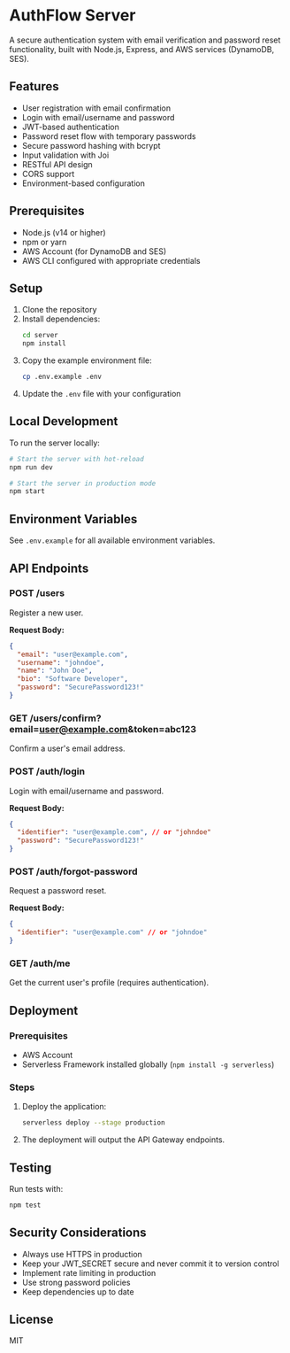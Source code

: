 # AuthFlow Server

A secure authentication system with email verification and password reset functionality, built with Node.js, Express, and AWS services (DynamoDB, SES).

## Features

- User registration with email confirmation
- Login with email/username and password
- JWT-based authentication
- Password reset flow with temporary passwords
- Secure password hashing with bcrypt
- Input validation with Joi
- RESTful API design
- CORS support
- Environment-based configuration

## Prerequisites

- Node.js (v14 or higher)
- npm or yarn
- AWS Account (for DynamoDB and SES)
- AWS CLI configured with appropriate credentials

## Setup

1. Clone the repository
2. Install dependencies:
   ```bash
   cd server
   npm install
   ```
3. Copy the example environment file:
   ```bash
   cp .env.example .env
   ```
4. Update the `.env` file with your configuration

## Local Development

To run the server locally:

```bash
# Start the server with hot-reload
npm run dev

# Start the server in production mode
npm start
```

## Environment Variables

See `.env.example` for all available environment variables.

## API Endpoints

### POST /users
Register a new user.

**Request Body:**
```json
{
  "email": "user@example.com",
  "username": "johndoe",
  "name": "John Doe",
  "bio": "Software Developer",
  "password": "SecurePassword123!"
}
```

### GET /users/confirm?email=user@example.com&token=abc123
Confirm a user's email address.

### POST /auth/login
Login with email/username and password.

**Request Body:**
```json
{
  "identifier": "user@example.com", // or "johndoe"
  "password": "SecurePassword123!"
}
```

### POST /auth/forgot-password
Request a password reset.

**Request Body:**
```json
{
  "identifier": "user@example.com" // or "johndoe"
}
```

### GET /auth/me
Get the current user's profile (requires authentication).

## Deployment

### Prerequisites
- AWS Account
- Serverless Framework installed globally (`npm install -g serverless`)

### Steps
1. Deploy the application:
   ```bash
   serverless deploy --stage production
   ```

2. The deployment will output the API Gateway endpoints.

## Testing

Run tests with:
```bash
npm test
```

## Security Considerations

- Always use HTTPS in production
- Keep your JWT_SECRET secure and never commit it to version control
- Implement rate limiting in production
- Use strong password policies
- Keep dependencies up to date

## License

MIT
